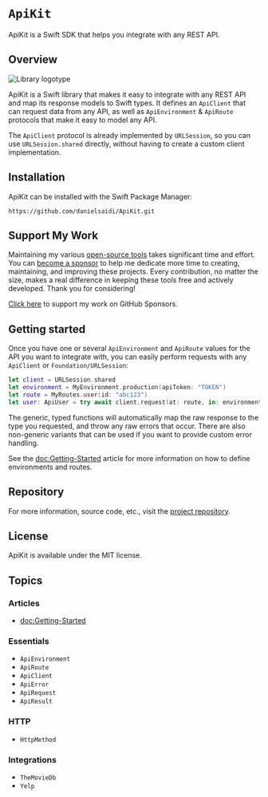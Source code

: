 # ``ApiKit``

ApiKit is a Swift SDK that helps you integrate with any REST API.


## Overview

![Library logotype](Logo.png)

ApiKit is a Swift library that makes it easy to integrate with any REST API and map its response models to Swift types. It defines an ``ApiClient`` that can request data from any API, as well as ``ApiEnvironment`` & ``ApiRoute`` protocols that make it easy to model any API. 

The ``ApiClient`` protocol is already implemented by ``URLSession``, so you can use ``URLSession.shared`` directly, without having to create a custom client implementation.


## Installation

ApiKit can be installed with the Swift Package Manager:

```
https://github.com/danielsaidi/ApiKit.git
```


## Support My Work

Maintaining my various [open-source tools][OpenSource] takes significant time and effort. You can [become a sponsor][Sponsors] to help me dedicate more time to creating, maintaining, and improving these projects. Every contribution, no matter the size, makes a real difference in keeping these tools free and actively developed. Thank you for considering!

[Click here][Sponsors] to support my work on GitHub Sponsors.


## Getting started

Once you have one or several ``ApiEnvironment`` and ``ApiRoute`` values for the API you want to integrate with, you can easily perform requests with any ``ApiClient`` or ``Foundation/URLSession``:

```swift
let client = URLSession.shared
let environment = MyEnvironment.production(apiToken: "TOKEN")
let route = MyRoutes.user(id: "abc123") 
let user: ApiUser = try await client.request(at: route, in: environment)
```

The generic, typed functions will automatically map the raw response to the type you requested, and throw any raw errors that occur. There are also non-generic variants that can be used if you want to provide custom error handling.

See the <doc:Getting-Started> article for more information on how to define environments and routes.


## Repository

For more information, source code, etc., visit the [project repository](https://github.com/danielsaidi/ApiKit).


## License

ApiKit is available under the MIT license.


## Topics

### Articles

- <doc:Getting-Started>

### Essentials

- ``ApiEnvironment``
- ``ApiRoute``
- ``ApiClient``
- ``ApiError``
- ``ApiRequest``
- ``ApiResult``

### HTTP

- ``HttpMethod``

### Integrations

- ``TheMovieDb``
- ``Yelp``


[Email]: mailto:daniel.saidi@gmail.com
[Website]: https://danielsaidi.com
[GitHub]: https://github.com/danielsaidi
[OpenSource]: https://danielsaidi.com/opensource
[Sponsors]: https://github.com/sponsors/danielsaidi
